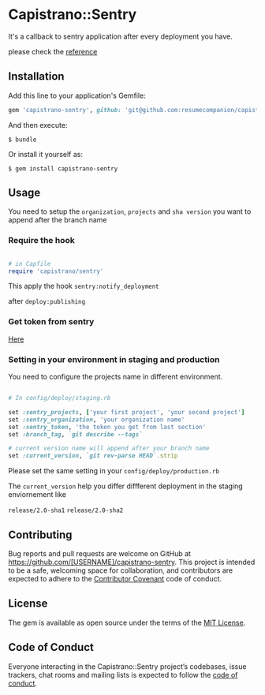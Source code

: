 # Capistrano::Sentry

It's a callback to sentry application after every deployment you have. 

please check the [reference](https://docs.sentry.io/learn/releases/)


## Installation

Add this line to your application's Gemfile:

```ruby
gem 'capistrano-sentry', github: 'git@github.com:resumecompanion/capistrano-sentry.git'
```

And then execute:

    $ bundle

Or install it yourself as:

    $ gem install capistrano-sentry

## Usage

You need to setup the `organization`, `projects` and `sha version` you want to append after the branch name 

### Require the hook 

```ruby

# in Capfile
require 'capistrano/sentry'
```

This apply the hook `sentry:notify_deployment` 

after `deploy:publishing`


### Get token from sentry 

[Here](https://docs.sentry.io/api/auth/)


### Setting in your environment in staging and production


You need to configure the projects name in different environment.

```ruby

# In config/deploy/staging.rb

set :sentry_projects, ['your first project', 'your second project']
set :sentry_organization, 'your organization name' 
set :sentry_token, 'the token you get from last section'
set :branch_tag, `git describe --tags`

# current version name will append after your branch name 
set :current_version, `git rev-parse HEAD`.strip

```

Please set the same setting in your `config/deploy/production.rb` 

The `current_version` help you differ diffferent deployment in the staging enviornement 
like 

`release/2.0-sha1`
`release/2.0-sha2`


## Contributing

Bug reports and pull requests are welcome on GitHub at https://github.com/[USERNAME]/capistrano-sentry. This project is intended to be a safe, welcoming space for collaboration, and contributors are expected to adhere to the [Contributor Covenant](http://contributor-covenant.org) code of conduct.

## License

The gem is available as open source under the terms of the [MIT License](https://opensource.org/licenses/MIT).

## Code of Conduct

Everyone interacting in the Capistrano::Sentry project’s codebases, issue trackers, chat rooms and mailing lists is expected to follow the [code of conduct](https://github.com/[USERNAME]/capistrano-sentry/blob/master/CODE_OF_CONDUCT.md).
